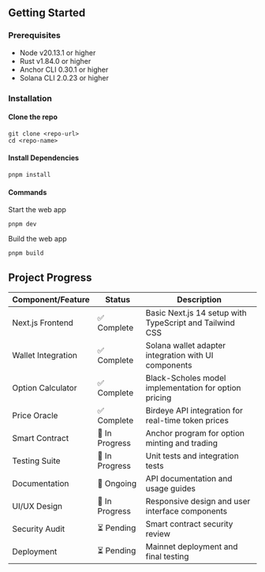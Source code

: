## Getting Started

### Prerequisites

- Node v20.13.1 or higher
- Rust v1.84.0 or higher
- Anchor CLI 0.30.1 or higher
- Solana CLI 2.0.23 or higher

### Installation

#### Clone the repo

```shell
git clone <repo-url>
cd <repo-name>
```

#### Install Dependencies

```shell
pnpm install
```

#### Commands

Start the web app

```shell
pnpm dev
```

Build the web app

```shell
pnpm build
```
## Project Progress

| Component/Feature | Status | Description |
|------------------|---------|-------------|
| Next.js Frontend | ✅ Complete | Basic Next.js 14 setup with TypeScript and Tailwind CSS |
| Wallet Integration | ✅ Complete | Solana wallet adapter integration with UI components |
| Option Calculator | ✅ Complete | Black-Scholes model implementation for option pricing |
| Price Oracle | ✅ Complete | Birdeye API integration for real-time token prices |
| Smart Contract | 🚧 In Progress | Anchor program for option minting and trading |
| Testing Suite | 🚧 In Progress | Unit tests and integration tests |
| Documentation | 📝 Ongoing | API documentation and usage guides |
| UI/UX Design | 🚧 In Progress | Responsive design and user interface components |
| Security Audit | ⏳ Pending | Smart contract security review |
| Deployment | ⏳ Pending | Mainnet deployment and final testing |